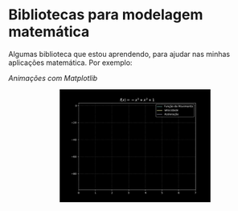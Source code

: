 # Bibliotecas para modelagem matemática 

Algumas biblioteca que estou aprendendo, para ajudar nas minhas aplicações matemática. Por exemplo:

*Animações com Matplotlib*
<p align="center">
  <img src="./Animacoes/Calculo I/1-Funcoes/Função de Movimenro.gif" alt="GIF 1" width="300"/>
</p>
